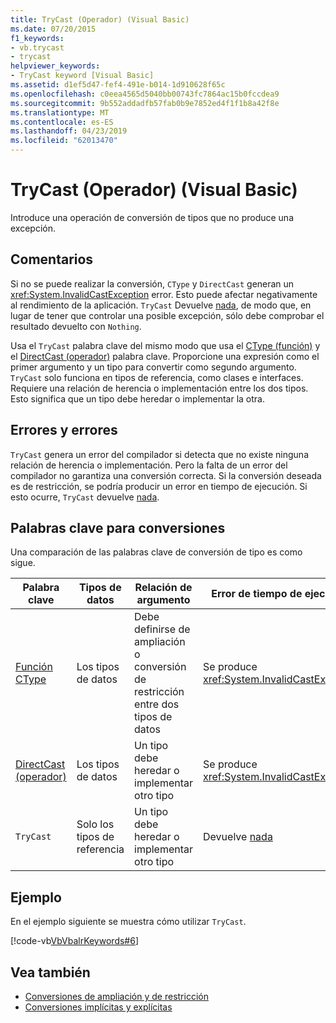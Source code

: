 ```yaml
---
title: TryCast (Operador) (Visual Basic)
ms.date: 07/20/2015
f1_keywords:
- vb.trycast
- trycast
helpviewer_keywords:
- TryCast keyword [Visual Basic]
ms.assetid: d1ef5d47-fef4-491e-b014-1d910628f65c
ms.openlocfilehash: c0eea4565d5040bb00743fc7864ac15b0fccdea9
ms.sourcegitcommit: 9b552addadfb57fab0b9e7852ed4f1f1b8a42f8e
ms.translationtype: MT
ms.contentlocale: es-ES
ms.lasthandoff: 04/23/2019
ms.locfileid: "62013470"
---
```

# <a name="trycast-operator-visual-basic"></a>TryCast (Operador) (Visual Basic)
Introduce una operación de conversión de tipos que no produce una excepción.  
  
## <a name="remarks"></a>Comentarios  
 Si no se puede realizar la conversión, `CType` y `DirectCast` generan un <xref:System.InvalidCastException> error. Esto puede afectar negativamente al rendimiento de la aplicación. `TryCast` Devuelve [nada](../../../visual-basic/language-reference/nothing.md), de modo que, en lugar de tener que controlar una posible excepción, sólo debe comprobar el resultado devuelto con `Nothing`.  
  
 Usa el `TryCast` palabra clave del mismo modo que usa el [CType (función)](../../../visual-basic/language-reference/functions/ctype-function.md) y el [DirectCast (operador)](../../../visual-basic/language-reference/operators/directcast-operator.md) palabra clave. Proporcione una expresión como el primer argumento y un tipo para convertir como segundo argumento. `TryCast` solo funciona en tipos de referencia, como clases e interfaces. Requiere una relación de herencia o implementación entre los dos tipos. Esto significa que un tipo debe heredar o implementar la otra.  
  
## <a name="errors-and-failures"></a>Errores y errores  
 `TryCast` genera un error del compilador si detecta que no existe ninguna relación de herencia o implementación. Pero la falta de un error del compilador no garantiza una conversión correcta. Si la conversión deseada es de restricción, se podría producir un error en tiempo de ejecución. Si esto ocurre, `TryCast` devuelve [nada](../../../visual-basic/language-reference/nothing.md).  
  
## <a name="conversion-keywords"></a>Palabras clave para conversiones  
 Una comparación de las palabras clave de conversión de tipo es como sigue.  
  
|Palabra clave|Tipos de datos|Relación de argumento|Error de tiempo de ejecución|  
|---|---|---|---|  
|[Función CType](../../../visual-basic/language-reference/functions/ctype-function.md)|Los tipos de datos|Debe definirse de ampliación o conversión de restricción entre dos tipos de datos|Se produce <xref:System.InvalidCastException>|  
|[DirectCast (operador)](../../../visual-basic/language-reference/operators/directcast-operator.md)|Los tipos de datos|Un tipo debe heredar o implementar otro tipo|Se produce <xref:System.InvalidCastException>|  
|`TryCast`|Solo los tipos de referencia|Un tipo debe heredar o implementar otro tipo|Devuelve [nada](../../../visual-basic/language-reference/nothing.md)|  
  
## <a name="example"></a>Ejemplo  
 En el ejemplo siguiente se muestra cómo utilizar `TryCast`.  
  
 [!code-vb[VbVbalrKeywords#6](~/samples/snippets/visualbasic/VS_Snippets_VBCSharp/VbVbalrKeywords/VB/Class1.vb#6)]  
  
## <a name="see-also"></a>Vea también

- [Conversiones de ampliación y de restricción](../../../visual-basic/programming-guide/language-features/data-types/widening-and-narrowing-conversions.md)
- [Conversiones implícitas y explícitas](../../../visual-basic/programming-guide/language-features/data-types/implicit-and-explicit-conversions.md)
